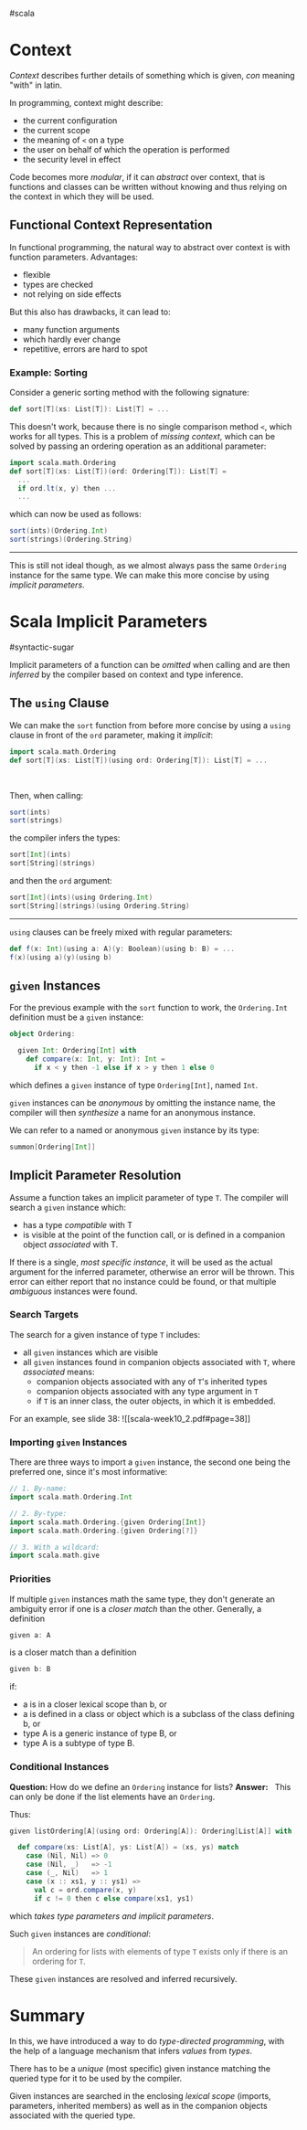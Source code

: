 #scala 

# Context
*Context* describes further details of something which is given, *con* meaning "with" in latin.

In programming, context might describe:
- the current configuration
- the current scope
- the meaning of `<` on a type
- the user on behalf of which the operation is performed
- the security level in effect

Code becomes more *modular*, if it can *abstract* over context, that is functions and classes can be written without knowing and thus relying on the context in which they will be used.

## Functional Context Representation
In functional programming, the natural way to abstract over context is with function parameters. Advantages:
- flexible
- types are checked
- not relying on side effects

But this also has drawbacks, it can lead to:
- many function arguments
- which hardly ever change
- repetitive, errors are hard to spot

### Example: Sorting
Consider a generic sorting method with the following signature:
```Scala
def sort[T](xs: List[T]): List[T] = ...
```

This doesn't work, because there is no single comparison method `<`, which works for all types.
This is a problem of *missing context*, which can be solved by passing an ordering operation as an additional parameter:
```Scala
import scala.math.Ordering
def sort[T](xs: List[T])(ord: Ordering[T]): List[T] = 
  ...
  if ord.lt(x, y) then ...
  ...
```
which can now be used as follows:
```Scala
sort(ints)(Ordering.Int)
sort(strings)(Ordering.String)
```

---

This is still not ideal though, as we almost always pass the same `Ordering` instance for the same type. We can make this more concise by using *implicit parameters*.
<br>


# Scala Implicit Parameters
#syntactic-sugar 

Implicit parameters of a function can be *omitted* when calling and are then *inferred* by the compiler based on context and type inference.

## The `using` Clause
We can make the `sort` function from before more concise by using a `using` clause in front of the `ord` parameter, making it *implicit*:
```Scala
import scala.math.Ordering
def sort[T](xs: List[T])(using ord: Ordering[T]): List[T] = ...
```
<br>

Then, when calling:
```Scala
sort(ints)
sort(strings)
```
the compiler infers the types:
```Scala
sort[Int](ints)
sort[String](strings)
```
and then the `ord` argument:
```Scala
sort[Int](ints)(using Ordering.Int)
sort[String](strings)(using Ordering.String)
```

---

`using` clauses can be freely mixed with regular parameters:
```Scala
def f(x: Int)(using a: A)(y: Boolean)(using b: B) = ...
f(x)(using a)(y)(using b)
```


## `given` Instances
For the previous example with the `sort` function to work, the `Ordering.Int` definition must be a `given` instance:
```Scala
object Ordering:

  given Int: Ordering[Int] with
    def compare(x: Int, y: Int): Int =
      if x < y then -1 else if x > y then 1 else 0
```
which defines a `given` instance of type `Ordering[Int]`, named `Int`.

`given` instances can be *anonymous* by omitting the instance name, the compiler will then *synthesize* a name for an anonymous instance.

We can refer to a named or anonymous `given` instance by its type:
```Scala
summon[Ordering[Int]]
```

## Implicit Parameter Resolution
Assume a function takes an implicit parameter of type `T`. The compiler will search a `given` instance which:
- has a type *compatible* with T
- is visible at the point of the function call, or is defined in a companion object *associated* with T.

If there is a single, *most specific instance*, it will be used as the actual argument for the inferred parameter, otherwise an error will be thrown.
This error can either report that no instance could be found, or that multiple *ambiguous* instances were found.

### Search Targets
The search for a given instance of type `T` includes:
- all `given` instances which are visible 
- all `given` instances found in companion objects associated with `T`, where *associated* means:
  - companion objects associated with any of `T`'s inherited types
  - companion objects associated with any type argument in `T`
  - if `T` is an inner class, the outer objects, in which it is embedded.

For an example, see slide 38:
![[scala-week10_2.pdf#page=38]]

### Importing `given` Instances
There are three ways to import a `given` instance, the second one being the preferred one, since it's most informative:
```Scala
// 1. By-name:
import scala.math.Ordering.Int

// 2. By-type:
import scala.math.Ordering.{given Ordering[Int]}
import scala.math.Ordering.{given Ordering[?]}

// 3. With a wildcard:
import scala.math.give
```

### Priorities
If multiple `given` instances math the same type, they don't generate an ambiguity error if one is a *closer match* than the other.
Generally, a definition
```Scala
given a: A
```
is a closer match than a definition
```Scala
given b: B
```
if:
- a is in a closer lexical scope than b, or
- a is defined in a class or object which is a subclass of the class defining b, or
- type A is a generic instance of type B, or
- type A is a subtype of type B.

### Conditional Instances
**Question:** How do we define an `Ordering` instance for lists?
**Answer:** &nbsp; This can only be done if the list elements have an `Ordering`.

Thus:
```Scala
given listOrdering[A](using ord: Ordering[A]): Ordering[List[A]] with

  def compare(xs: List[A], ys: List[A]) = (xs, ys) match
    case (Nil, Nil) => 0
    case (Nil, _)   => -1
    case (_, Nil)   => 1
    case (x :: xs1, y :: ys1) =>
      val c = ord.compare(x, y)
      if c != 0 then c else compare(xs1, ys1)
```
which *takes type parameters and implicit parameters*.

Such `given` instances are *conditional*:
> An ordering for lists with elements of type `T` exists only if there is an ordering for `T`.

These `given` instances are resolved and inferred recursively.
<br>

# Summary
In this, we have introduced a way to do *type-directed programming*, with the help of a language mechanism that infers *values* from *types*.

There has to be a *unique* (most specific) given instance matching the queried type for it to be used by the compiler.

Given instances are searched in the enclosing *lexical scope* (imports, parameters, inherited members) as well as in the companion objects associated with the queried type.